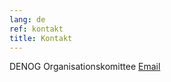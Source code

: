 ```yaml
---
lang: de
ref: kontakt
title: Kontakt
---
```

DENOG Organisationskomittee
<a href="mailto:meeting-orga@lists.denog.de">Email</a> 

